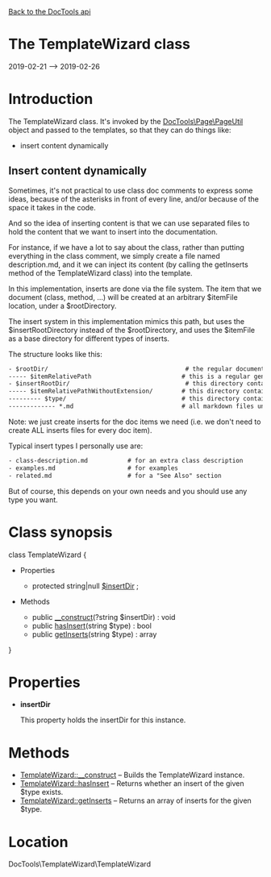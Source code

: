 [Back to the DocTools api](https://github.com/lingtalfi/DocTools/blob/master/doc/api/DocTools.md)



The TemplateWizard class
================
2019-02-21 --> 2019-02-26






Introduction
============

The TemplateWizard class.
It's invoked by the [DocTools\Page\PageUtil](https://github.com/lingtalfi/DocTools/blob/master/doc/api/DocTools/Page/PageUtil.md) object and passed to the templates, so that they can
do things like:

- insert content dynamically


Insert content dynamically
-------------------------
Sometimes, it's not practical to use class doc comments to express some ideas, because of the asterisks in front
of every line, and/or because of the space it takes in the code.

And so the idea of inserting content is that we can use separated files to hold the content that we want to insert
into the documentation.

For instance, if we have a lot to say about the class, rather than putting everything in the class comment,
we simply create a file named description.md, and it we can inject its content (by calling the getInserts method
of the TemplateWizard class) into the template.


In this implementation, inserts are done via the file system.
The item that we document (class, method, ...) will be created at an arbitrary $itemFile location, under a $rootDirectory.

The insert system in this implementation mimics this path, but uses the $insertRootDirectory instead of the $rootDirectory,
and uses the $itemFile as a base directory for different types of inserts.

The structure looks like this:

```txt
- $rootDir/                                      # the regular documentation items are created under this directory
----- $itemRelativePath                         # this is a regular generated documentation item (class, method, ...)
- $insertRootDir/                                # this directory contains all our inserts, it mimics the $rootDir structure
----- $itemRelativePathWithoutExtension/        # this directory contains the potential inserts for the $itemRelativePath doc item in particular
--------- $type/                                # this directory contains all inserts of type $type for the $itemRelativePath doc item in particular
------------- *.md                              # all markdown files under this directory, recursively, are insert files of type $type for the $itemRelativePath doc item in particular
```


Note: we just create inserts for the doc items we need (i.e. we don't need to create ALL inserts files for every doc item).




Typical insert types I personally use are:

```txt
- class-description.md           # for an extra class description
- examples.md                    # for examples
- related.md                     # for a "See Also" section
```


But of course, this depends on your own needs and you should use any type you want.



Class synopsis
==============


class <span class="pl-k">TemplateWizard</span>  {

- Properties
    - protected string|null [$insertDir](#property-insertDir) ;

- Methods
    - public [__construct](https://github.com/lingtalfi/DocTools/blob/master/doc/api/DocTools/TemplateWizard/TemplateWizard/__construct.md)(?string $insertDir) : void
    - public [hasInsert](https://github.com/lingtalfi/DocTools/blob/master/doc/api/DocTools/TemplateWizard/TemplateWizard/hasInsert.md)(string $type) : bool
    - public [getInserts](https://github.com/lingtalfi/DocTools/blob/master/doc/api/DocTools/TemplateWizard/TemplateWizard/getInserts.md)(string $type) : array

}




Properties
=============

- <span id="property-insertDir"><b>insertDir</b></span>

    This property holds the insertDir for this instance.
    
    



Methods
==============

- [TemplateWizard::__construct](https://github.com/lingtalfi/DocTools/blob/master/doc/api/DocTools/TemplateWizard/TemplateWizard/__construct.md) &ndash; Builds the TemplateWizard instance.
- [TemplateWizard::hasInsert](https://github.com/lingtalfi/DocTools/blob/master/doc/api/DocTools/TemplateWizard/TemplateWizard/hasInsert.md) &ndash; Returns whether an insert of the given $type exists.
- [TemplateWizard::getInserts](https://github.com/lingtalfi/DocTools/blob/master/doc/api/DocTools/TemplateWizard/TemplateWizard/getInserts.md) &ndash; Returns an array of inserts for the given $type.





Location
=============
DocTools\TemplateWizard\TemplateWizard